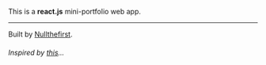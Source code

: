 This is a **react.js** mini-portfolio web app.

- - -

Built by [Nullthefirst](https://github.com/Usheninte).

###### Inspired by [this](https://codepen.io/usheninte/full/KrBzeL/)...
